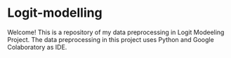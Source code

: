 # Logit-modelling
Welcome!
This is a repository of my data preprocessing in Logit Modeeling Project.
The data preprocessing in this project uses Python and Google Colaboratory as IDE.
